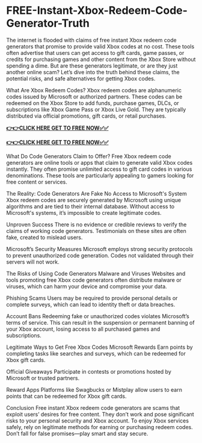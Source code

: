 # FREE-Instant-Xbox-Redeem-Code-Generator-Truth

The internet is flooded with claims of free instant Xbox redeem code generators that promise to provide valid Xbox codes at no cost. These tools often advertise that users can get access to gift cards, game passes, or credits for purchasing games and other content from the Xbox Store without spending a dime. But are these generators legitimate, or are they just another online scam? Let’s dive into the truth behind these claims, the potential risks, and safe alternatives for getting Xbox codes.

What Are Xbox Redeem Codes?
Xbox redeem codes are alphanumeric codes issued by Microsoft or authorized partners. These codes can be redeemed on the Xbox Store to add funds, purchase games, DLCs, or subscriptions like Xbox Game Pass or Xbox Live Gold. They are typically distributed via official promotions, gift cards, or retail purchases.

[**👉👉CLICK HERE GET TO FREE NOW✅✅**](https://free24.raj-solution.com/free-xbox-gift-card/)


[**👉👉CLICK HERE GET TO FREE NOW✅✅**](https://free24.raj-solution.com/free-xbox-gift-card/)

What Do Code Generators Claim to Offer?
Free Xbox redeem code generators are online tools or apps that claim to generate valid Xbox codes instantly. They often promise unlimited access to gift card codes in various denominations. These tools are particularly appealing to gamers looking for free content or services.

The Reality: Code Generators Are Fake
No Access to Microsoft's System
Xbox redeem codes are securely generated by Microsoft using unique algorithms and are tied to their internal database. Without access to Microsoft's systems, it’s impossible to create legitimate codes.

Unproven Success
There is no evidence or credible reviews to verify the claims of working code generators. Testimonials on these sites are often fake, created to mislead users.

Microsoft’s Security Measures
Microsoft employs strong security protocols to prevent unauthorized code generation. Codes not validated through their servers will not work.

The Risks of Using Code Generators
Malware and Viruses
Websites and tools promoting free Xbox code generators often distribute malware or viruses, which can harm your device and compromise your data.

Phishing Scams
Users may be required to provide personal details or complete surveys, which can lead to identity theft or data breaches.

Account Bans
Redeeming fake or unauthorized codes violates Microsoft’s terms of service. This can result in the suspension or permanent banning of your Xbox account, losing access to all purchased games and subscriptions.

Legitimate Ways to Get Free Xbox Codes
Microsoft Rewards
Earn points by completing tasks like searches and surveys, which can be redeemed for Xbox gift cards.

Official Giveaways
Participate in contests or promotions hosted by Microsoft or trusted partners.

Reward Apps
Platforms like Swagbucks or Mistplay allow users to earn points that can be redeemed for Xbox gift cards.

Conclusion
Free instant Xbox redeem code generators are scams that exploit users’ desires for free content. They don’t work and pose significant risks to your personal security and Xbox account. To enjoy Xbox services safely, rely on legitimate methods for earning or purchasing redeem codes. Don’t fall for false promises—play smart and stay secure.
